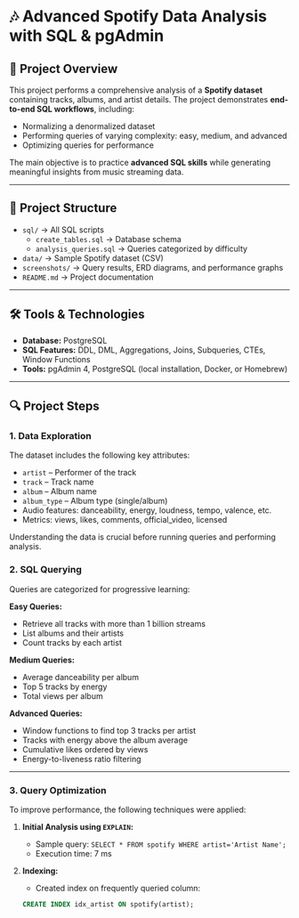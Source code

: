 # 🎶 Advanced Spotify Data Analysis with SQL & pgAdmin

## 📌 Project Overview
This project performs a comprehensive analysis of a **Spotify dataset** containing tracks, albums, and artist details. The project demonstrates **end-to-end SQL workflows**, including:

- Normalizing a denormalized dataset  
- Performing queries of varying complexity: easy, medium, and advanced  
- Optimizing queries for performance  

The main objective is to practice **advanced SQL skills** while generating meaningful insights from music streaming data.

---

## 📂 Project Structure
- `sql/` → All SQL scripts  
  - `create_tables.sql` → Database schema  
  - `analysis_queries.sql` → Queries categorized by difficulty  
- `data/` → Sample Spotify dataset (CSV)  
- `screenshots/` → Query results, ERD diagrams, and performance graphs  
- `README.md` → Project documentation  

---

## 🛠 Tools & Technologies
- **Database:** PostgreSQL  
- **SQL Features:** DDL, DML, Aggregations, Joins, Subqueries, CTEs, Window Functions  
- **Tools:** pgAdmin 4, PostgreSQL (local installation, Docker, or Homebrew)  

---

## 🔍 Project Steps

### 1. Data Exploration
The dataset includes the following key attributes:  
- `artist` – Performer of the track  
- `track` – Track name  
- `album` – Album name  
- `album_type` – Album type (single/album)  
- Audio features: danceability, energy, loudness, tempo, valence, etc.  
- Metrics: views, likes, comments, official_video, licensed  

Understanding the data is crucial before running queries and performing analysis.

### 2. SQL Querying
Queries are categorized for progressive learning:  

**Easy Queries:**  
- Retrieve all tracks with more than 1 billion streams  
- List albums and their artists  
- Count tracks by each artist  

**Medium Queries:**  
- Average danceability per album  
- Top 5 tracks by energy  
- Total views per album  

**Advanced Queries:**  
- Window functions to find top 3 tracks per artist  
- Tracks with energy above the album average  
- Cumulative likes ordered by views  
- Energy-to-liveness ratio filtering  

---

### 3. Query Optimization
To improve performance, the following techniques were applied:

1. **Initial Analysis using `EXPLAIN`:**  
   - Sample query: `SELECT * FROM spotify WHERE artist='Artist Name';`  
   - Execution time: 7 ms  

2. **Indexing:**  
   - Created index on frequently queried column:  
   ```sql
   CREATE INDEX idx_artist ON spotify(artist);
